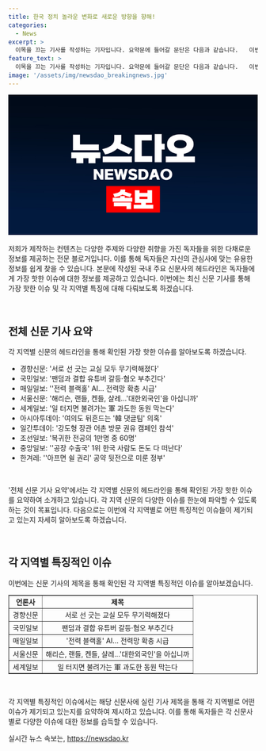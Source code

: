 ```yaml
---
title: 한국 정치 놀라운 변화로 새로운 방향을 향해!
categories:
  - News
excerpt: >
  이목을 끄는 기사를 작성하는 기자입니다. 요약문에 들어갈 문단은 다음과 같습니다.   이번 주 다양한 이슈와 사건들이 발생했습니다. AI를 활용한 전력 관련 기술, 해외투자 실종으로 논란이 된 국제자유도시, 그리고 한국의 새로운 대학 제도 글로컬대학 등 주목할 만한 다양한 소식들이 있습니다. 또한, 강도형 장관의 어촌 방문 권유 캠페인 참석, 그리고 주택 시장의 현황 등에 대한 다양한 정보들을 소개하고 있습니다.
feature_text: >
  이목을 끄는 기사를 작성하는 기자입니다. 요약문에 들어갈 문단은 다음과 같습니다.   이번 주 다양한 이슈와 사건들이 발생했습니다. AI를 활용한 전력 관련 기술, 해외투자 실종으로 논란이 된 국제자유도시, 그리고 한국의 새로운 대학 제도 글로컬대학 등 주목할 만한 다양한 소식들이 있습니다. 또한, 강도형 장관의 어촌 방문 권유 캠페인 참석, 그리고 주택 시장의 현황 등에 대한 다양한 정보들을 소개하고 있습니다.
image: '/assets/img/newsdao_breakingnews.jpg'
---
```


<p><img src="/assets/img/newsdao_breakingnews.jpg" alt="bookingtag 속보" /></p>

<p>저희가 제작하는 컨텐츠는 다양한 주제와 다양한 취향을 가진 독자들을 위한 다채로운 정보를 제공하는 전문 블로거입니다. 이를 통해 독자들은 자신의 관심사에 맞는 유용한 정보를 쉽게 찾을 수 있습니다. 본문에 작성된 국내 주요 신문사의 헤드라인은 독자들에게 가장 핫한 이슈에 대한 정보를 제공하고 있습니다. 이번에는 최신 신문 기사를 통해 가장 핫한 이슈 및 각 지역별 특징에 대해 다뤄보도록 하겠습니다.</p>

<p data-ke-size="size16">&nbsp;</p>

<h2 data-ke-size="size26">전체 신문 기사 요약</h2>

<p>각 지역별 신문의 헤드라인을 통해 확인된 가장 핫한 이슈를 알아보도록 하겠습니다.</p>

<ul>
  <li>경향신문: '서로 선 긋는 교실 모두 무기력해졌다'</li>
  <li>국민일보: '팬덤과 결합 유튜버 갈등·혐오 부추긴다'</li>
  <li>매일일보: ''전력 블랙홀' AI… 전력망 확충 시급'</li>
  <li>서울신문: '해리슨, 랜들, 켄들, 샬레…'대한외국인'을 아십니까'</li>
  <li>세계일보: '일 터지면 불려가는 軍 과도한 동원 막는다'</li>
  <li>아시아투데이: '여의도 뒤흔드는 '韓 댓글팀' 의혹'</li>
  <li>일간투데이: '강도형 장관 어촌 방문 권유 캠페인 참석'</li>
  <li>조선일보: '복귀한 전공의 1만명 중 60명'</li>
  <li>중앙일보: ''공장 수출국' 1위 한국 사람도 돈도 다 떠난다'</li>
  <li>한겨레: ''아프면 쉴 권리' 공약 뒷전으로 미룬 정부'</li>
</ul>

<p data-ke-size="size16">&nbsp;</p>

<p>'전체 신문 기사 요약'에서는 각 지역별 신문의 헤드라인을 통해 확인된 가장 핫한 이슈를 요약하여 소개하고 있습니다. 각 지역 신문의 다양한 이슈를 한눈에 파악할 수 있도록 하는 것이 목표입니다. 다음으로는 이번에 각 지역별로 어떤 특징적인 이슈들이 제기되고 있는지 자세히 알아보도록 하겠습니다.</p>

<p data-ke-size="size16">&nbsp;</p>

<h2 data-ke-size="size26">각 지역별 특징적인 이슈</h2>

<p>이번에는 신문 기사의 제목을 통해 확인된 각 지역별 특징적인 이슈를 알아보겠습니다.</p>

<table style="width: 100%;" border="1">
<tbody>
<tr>
<td style="text-align: center; height: 17px;"><b>언론사</b></td>
<td style="text-align: center; height: 17px;"><b>제목</b></td>
</tr>
<tr>
<td style="text-align: center; height: 17px;">경향신문</td>
<td style="text-align: center; height: 17px;">서로 선 긋는 교실 모두 무기력해졌다</td>
</tr>
<tr>
<td style="text-align: center; height: 17px;">국민일보</td>
<td style="text-align: center; height: 17px;">팬덤과 결합 유튜버 갈등·혐오 부추긴다</td>
</tr>
<tr>
<td style="text-align: center; height: 17px;">매일일보</td>
<td style="text-align: center; height: 17px;">'전력 블랙홀' AI… 전력망 확충 시급</td>
</tr>
<tr>
<td style="text-align: center; height: 17px;">서울신문</td>
<td style="text-align: center; height: 17px;">해리슨, 랜들, 켄들, 샬레…'대한외국인'을 아십니까</td>
</tr>
<tr>
<td style="text-align: center; height: 17px;">세계일보</td>
<td style="text-align: center; height: 17px;">일 터지면 불려가는 軍 과도한 동원 막는다</td>
</tr>
</tbody>
</table>

<p data-ke-size="size16">&nbsp;</p>

<p>각 지역별 특징적인 이슈에서는 해당 신문사에 실린 기사 제목을 통해 각 지역별로 어떤 이슈가 제기되고 있는지를 요약하여 제시하고 있습니다. 이를 통해 독자들은 각 신문사별로 다양한 이슈에 대한 정보를 습득할 수 있습니다.</p>
실시간 뉴스 속보는, <a href="https://newsdao.kr" rel="dofollow">https://newsdao.kr</a>


